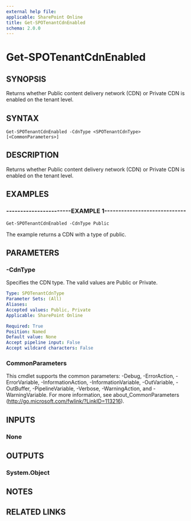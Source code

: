 ```yaml
---
external help file: 
applicable: SharePoint Online
title: Get-SPOTenantCdnEnabled
schema: 2.0.0
---
```


# Get-SPOTenantCdnEnabled

## SYNOPSIS
Returns whether Public content delivery network (CDN) or Private CDN is enabled on the tenant level. 


## SYNTAX

```
Get-SPOTenantCdnEnabled -CdnType <SPOTenantCdnType> [<CommonParameters>]
```

## DESCRIPTION
Returns whether Public content delivery network (CDN) or Private CDN is enabled on the tenant level. 


## EXAMPLES

### -----------------------EXAMPLE 1-----------------------------
```
Get-SPOTenantCdnEnabled -CdnType Public
```

The example returns a CDN with a type of public.


## PARAMETERS

### -CdnType
Specifies the CDN type. The valid values are Public or Private.


```yaml
Type: SPOTenantCdnType
Parameter Sets: (All)
Aliases: 
Accepted values: Public, Private
Applicable: SharePoint Online

Required: True
Position: Named
Default value: None
Accept pipeline input: False
Accept wildcard characters: False
```

### CommonParameters
This cmdlet supports the common parameters: -Debug, -ErrorAction, -ErrorVariable, -InformationAction, -InformationVariable, -OutVariable, -OutBuffer, -PipelineVariable, -Verbose, -WarningAction, and -WarningVariable. For more information, see about_CommonParameters (http://go.microsoft.com/fwlink/?LinkID=113216).

## INPUTS

### None

## OUTPUTS

### System.Object

## NOTES

## RELATED LINKS
